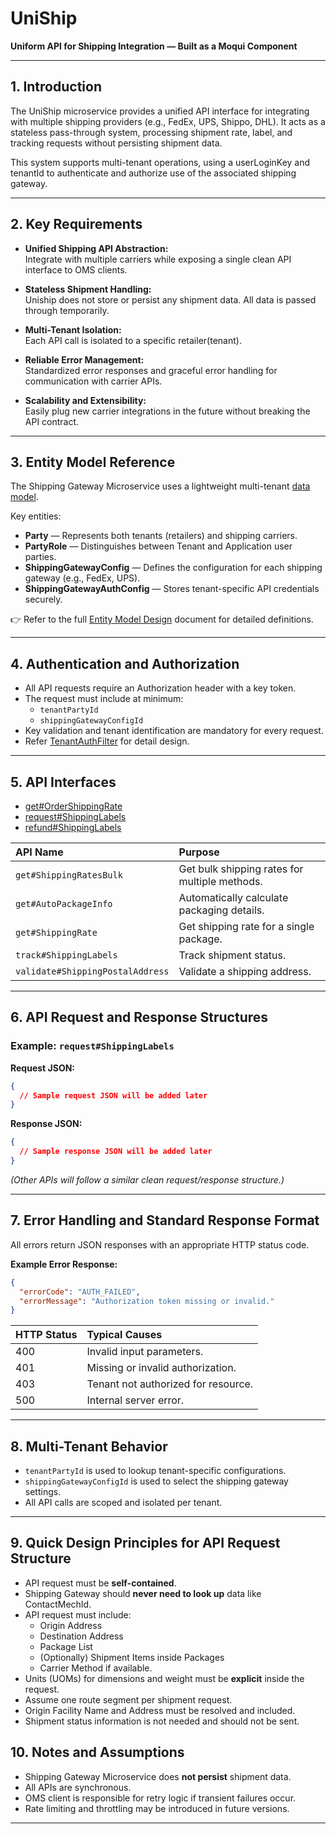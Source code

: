 # UniShip
**Uniform API for Shipping Integration — Built as a Moqui Component**

---

## 1. Introduction

The UniShip microservice provides a unified API interface for integrating with multiple shipping providers (e.g., FedEx, UPS, Shippo, DHL). It acts as a stateless pass-through system, processing shipment rate, label, and tracking requests without persisting shipment data.

This system supports multi-tenant operations, using a userLoginKey and tenantId to authenticate and authorize use of the associated shipping gateway.

---

## 2. Key Requirements

- **Unified Shipping API Abstraction:**  
  Integrate with multiple carriers while exposing a single clean API interface to OMS clients.

- **Stateless Shipment Handling:**  
  Uniship does not store or persist any shipment data. All data is passed through temporarily.

- **Multi-Tenant Isolation:**  
  Each API call is isolated to a specific retailer(tenant).

- **Reliable Error Management:**  
  Standardized error responses and graceful error handling for communication with carrier APIs.

- **Scalability and Extensibility:**  
  Easily plug new carrier integrations in the future without breaking the API contract.

---

## 3. Entity Model Reference

The Shipping Gateway Microservice uses a lightweight multi-tenant [data model](entity/tenant-model-design.md).

Key entities:

- **Party** — Represents both tenants (retailers) and shipping carriers.
- **PartyRole** — Distinguishes between Tenant and Application user parties.
- **ShippingGatewayConfig** — Defines the configuration for each shipping gateway (e.g., FedEx, UPS).
- **ShippingGatewayAuthConfig** — Stores tenant-specific API credentials securely.

👉 Refer to the full [Entity Model Design](entity/entity-model.md) document for detailed definitions.

---

## 4. Authentication and Authorization

- All API requests require an Authorization header with a key token.
- The request must include at minimum:
  - `tenantPartyId`
  - `shippingGatewayConfigId`
- Key validation and tenant identification are mandatory for every request.
- Refer [TenantAuthFilter](TenantAuthFilter.md) for detail design.

---

## 5. API Interfaces
- [get#OrderShippingRate](uniship/getOrderShippingRate.md)
- [request#ShippingLabels](uniship/requestShippingLabel.md)
- [refund#ShippingLabels](uniship/refund-shipping-labels.md)

| API Name                         | Purpose                                      |
|:---------------------------------|:---------------------------------------------|
| `get#ShippingRatesBulk`          | Get bulk shipping rates for multiple methods.|
| `get#AutoPackageInfo`            | Automatically calculate packaging details.  |
| `get#ShippingRate`               | Get shipping rate for a single package.      |
| `track#ShippingLabels`           | Track shipment status.                      |
| `validate#ShippingPostalAddress` | Validate a shipping address.             |

---

## 6. API Request and Response Structures

### Example: `request#ShippingLabels`

**Request JSON:**
```json
{
  // Sample request JSON will be added later
}
```

**Response JSON:**
```json
{
  // Sample response JSON will be added later
}
```

_(Other APIs will follow a similar clean request/response structure.)_

---

## 7. Error Handling and Standard Response Format

All errors return JSON responses with an appropriate HTTP status code.

**Example Error Response:**
```json
{
  "errorCode": "AUTH_FAILED",
  "errorMessage": "Authorization token missing or invalid."
}
```

| HTTP Status | Typical Causes                  |
|:------------|:---------------------------------|
| 400         | Invalid input parameters.        |
| 401         | Missing or invalid authorization.|
| 403         | Tenant not authorized for resource.|
| 500         | Internal server error.           |

---

## 8. Multi-Tenant Behavior

- `tenantPartyId` is used to lookup tenant-specific configurations.
- `shippingGatewayConfigId` is used to select the shipping gateway settings.
- All API calls are scoped and isolated per tenant.

---

## 9. Quick Design Principles for API Request Structure

- API request must be **self-contained**.
- Shipping Gateway should **never need to look up** data like ContactMechId.
- API request must include:
  - Origin Address
  - Destination Address
  - Package List
  - (Optionally) Shipment Items inside Packages
  - Carrier Method if available.
- Units (UOMs) for dimensions and weight must be **explicit** inside the request.
- Assume one route segment per shipment request.
- Origin Facility Name and Address must be resolved and included.
- Shipment status information is not needed and should not be sent.

## 10. Notes and Assumptions

- Shipping Gateway Microservice does **not persist** shipment data.
- All APIs are synchronous.
- OMS client is responsible for retry logic if transient failures occur.
- Rate limiting and throttling may be introduced in future versions.

---
